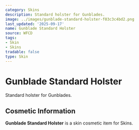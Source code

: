 ```yaml
---
category: Skins
description: Standard holster for Gunblades.
image: ../images/gunblade-standard-holster-f03c3c4bd2.png
last_updated: '2025-09-17'
name: Gunblade Standard Holster
source: WFCD
tags:
- Skin
- Skins
tradable: false
type: Skin
---
```


# Gunblade Standard Holster

Standard holster for Gunblades.

## Cosmetic Information

**Gunblade Standard Holster** is a skin cosmetic item for Skins.

